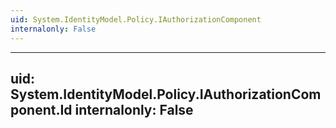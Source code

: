 ```yaml
---
uid: System.IdentityModel.Policy.IAuthorizationComponent
internalonly: False
---
```


---
uid: System.IdentityModel.Policy.IAuthorizationComponent.Id
internalonly: False
---
